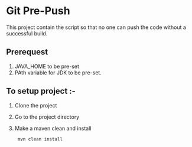 # Git Pre-Push 

This project contain the script so that no one can push the code without a successful build.

## Prerequest

1. JAVA_HOME to be pre-set
2. PAth variable for JDK to be pre-set.

## To setup project :-

1. Clone the project

2. Go to the project directory

3. Make a maven clean and install

		mvn clean install